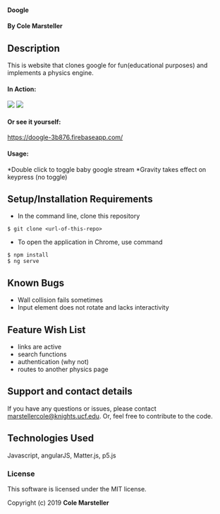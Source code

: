 #### Doogle

#### By Cole Marsteller

## Description

This is website that clones google for fun(educational purposes) and implements a physics engine.

#### In Action:
<img src="https://media.giphy.com/media/cUIAQP2xaqKkrFi0xk/giphy.gif">
<img src="https://media.giphy.com/media/1TSQxC3SrnkTdguSi3/giphy.gif">

#### Or see it yourself:
https://doogle-3b876.firebaseapp.com/

#### Usage:

*Double click to toggle baby google stream
*Gravity takes effect on keypress (no toggle)

## Setup/Installation Requirements

* In the command line, clone this repository
```
$ git clone <url-of-this-repo>
```

* To open the application in Chrome, use command
```
$ npm install
$ ng serve
```

## Known Bugs

* Wall collision fails sometimes
* Input element does not rotate and lacks interactivity

## Feature Wish List
* links are active
* search functions
* authentication (why not)
* routes to another physics page


## Support and contact details

If you have any questions or issues, please contact marstellercole@knights.ucf.edu. Or, feel free to contribute to the code.

## Technologies Used

Javascript, angularJS, Matter.js, p5.js

### License

This software is licensed under the MIT license.

Copyright (c) 2019 **Cole Marsteller**
